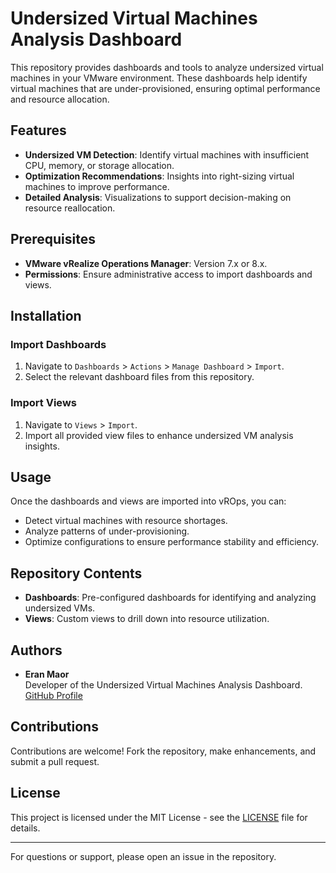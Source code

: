 # Undersized Virtual Machines Analysis Dashboard

This repository provides dashboards and tools to analyze undersized virtual machines in your VMware environment. These dashboards help identify virtual machines that are under-provisioned, ensuring optimal performance and resource allocation.

## Features
- **Undersized VM Detection**: Identify virtual machines with insufficient CPU, memory, or storage allocation.
- **Optimization Recommendations**: Insights into right-sizing virtual machines to improve performance.
- **Detailed Analysis**: Visualizations to support decision-making on resource reallocation.

## Prerequisites
- **VMware vRealize Operations Manager**: Version 7.x or 8.x.
- **Permissions**: Ensure administrative access to import dashboards and views.

## Installation

### Import Dashboards
1. Navigate to `Dashboards` > `Actions` > `Manage Dashboard` > `Import`.
2. Select the relevant dashboard files from this repository.

### Import Views
1. Navigate to `Views` > `Import`.
2. Import all provided view files to enhance undersized VM analysis insights.

## Usage
Once the dashboards and views are imported into vROps, you can:
- Detect virtual machines with resource shortages.
- Analyze patterns of under-provisioning.
- Optimize configurations to ensure performance stability and efficiency.

## Repository Contents
- **Dashboards**: Pre-configured dashboards for identifying and analyzing undersized VMs.
- **Views**: Custom views to drill down into resource utilization.

## Authors
- **Eran Maor**  
  Developer of the Undersized Virtual Machines Analysis Dashboard. [GitHub Profile](https://github.com/emaor23)

## Contributions
Contributions are welcome! Fork the repository, make enhancements, and submit a pull request.

## License
This project is licensed under the MIT License - see the [LICENSE](LICENSE) file for details.

---
For questions or support, please open an issue in the repository.
